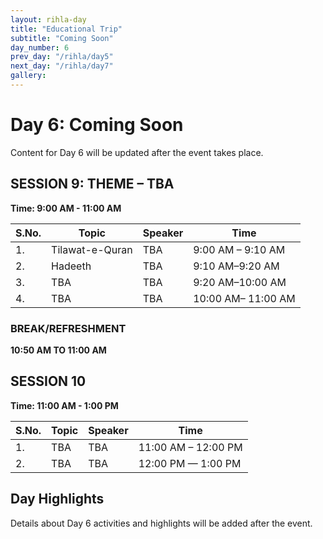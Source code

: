 ```yaml
---
layout: rihla-day
title: "Educational Trip"
subtitle: "Coming Soon"
day_number: 6
prev_day: "/rihla/day5"
next_day: "/rihla/day7"
gallery:
---
```


# Day 6: Coming Soon

Content for Day 6 will be updated after the event takes place.

## SESSION 9: THEME – TBA

**Time: 9:00 AM - 11:00 AM**

<div class="schedule-table">
<table>
  <thead>
    <tr>
      <th>S.No.</th>
      <th>Topic</th>
      <th>Speaker</th>
      <th>Time</th>
    </tr>
  </thead>
  <tbody>
    <tr>
      <td>1.</td>
      <td>Tilawat-e-Quran</td>
      <td>TBA</td>
      <td>9:00 AM – 9:10 AM</td>
    </tr>
    <tr>
      <td>2.</td>
      <td>Hadeeth</td>
      <td>TBA</td>
      <td>9:10 AM–9:20 AM</td>
    </tr>
    <tr>
      <td>3.</td>
      <td>TBA</td>
      <td>TBA</td>
      <td>9:20 AM–10:00 AM</td>
    </tr>
    <tr>
      <td>4.</td>
      <td>TBA</td>
      <td>TBA</td>
      <td>10:00 AM– 11:00 AM</td>
    </tr>
  </tbody>
</table>
</div>

### BREAK/REFRESHMENT
**10:50 AM TO 11:00 AM**

## SESSION 10

**Time: 11:00 AM - 1:00 PM**

<div class="schedule-table">
<table>
  <thead>
    <tr>
      <th>S.No.</th>
      <th>Topic</th>
      <th>Speaker</th>
      <th>Time</th>
    </tr>
  </thead>
  <tbody>
    <tr>
      <td>1.</td>
      <td>TBA</td>
      <td>TBA</td>
      <td>11:00 AM – 12:00 PM</td>
    </tr>
    <tr>
      <td>2.</td>
      <td>TBA</td>
      <td>TBA</td>
      <td>12:00 PM — 1:00 PM</td>
    </tr>
  </tbody>
</table>
</div>

## Day Highlights

Details about Day 6 activities and highlights will be added after the event.